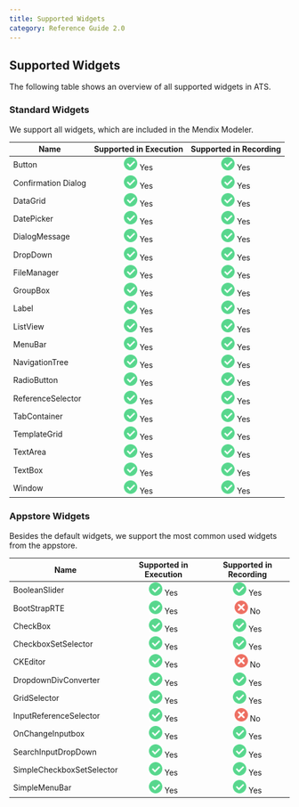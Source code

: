 ```yaml
---
title: Supported Widgets
category: Reference Guide 2.0
---
```


## Supported Widgets
The following table shows an overview of all supported widgets in ATS. 

### Standard Widgets
We support all widgets, which are included in the Mendix Modeler.

| Name | Supported in Execution | Supported in Recording |
| ---- | :--------------------: | :--------------------: |
| Button |![](attachments/supported-widgets/green.png) Yes | ![](attachments/supported-widgets/green.png) Yes |
| Confirmation Dialog | ![](attachments/supported-widgets/green.png) Yes | ![](attachments/supported-widgets/green.png) Yes |
| DataGrid | ![](attachments/supported-widgets/green.png) Yes |  ![](attachments/supported-widgets/green.png) Yes|
| DatePicker | ![](attachments/supported-widgets/green.png) Yes | ![](attachments/supported-widgets/green.png) Yes |
| DialogMessage | ![](attachments/supported-widgets/green.png) Yes | ![](attachments/supported-widgets/green.png) Yes |
| DropDown | ![](attachments/supported-widgets/green.png) Yes | ![](attachments/supported-widgets/green.png) Yes |
| FileManager | ![](attachments/supported-widgets/green.png) Yes | ![](attachments/supported-widgets/green.png) Yes |
| GroupBox | ![](attachments/supported-widgets/green.png) Yes | ![](attachments/supported-widgets/green.png) Yes |
| Label | ![](attachments/supported-widgets/green.png) Yes | ![](attachments/supported-widgets/green.png) Yes|
| ListView | ![](attachments/supported-widgets/green.png) Yes | ![](attachments/supported-widgets/green.png) Yes |
| MenuBar | ![](attachments/supported-widgets/green.png) Yes | ![](attachments/supported-widgets/green.png) Yes |
| NavigationTree | ![](attachments/supported-widgets/green.png) Yes | ![](attachments/supported-widgets/green.png) Yes |
| RadioButton | ![](attachments/supported-widgets/green.png) Yes | ![](attachments/supported-widgets/green.png) Yes | 
| ReferenceSelector | ![](attachments/supported-widgets/green.png) Yes | ![](attachments/supported-widgets/green.png) Yes |
| TabContainer | ![](attachments/supported-widgets/green.png) Yes | ![](attachments/supported-widgets/green.png) Yes |
| TemplateGrid | ![](attachments/supported-widgets/green.png) Yes | ![](attachments/supported-widgets/green.png) Yes |
| TextArea | ![](attachments/supported-widgets/green.png) Yes | ![](attachments/supported-widgets/green.png) Yes |
| TextBox | ![](attachments/supported-widgets/green.png) Yes | ![](attachments/supported-widgets/green.png) Yes |
| Window | ![](attachments/supported-widgets/green.png) Yes | ![](attachments/supported-widgets/green.png) Yes |

### Appstore Widgets
Besides the default widgets, we support the most common used widgets from the appstore.

| Name | Supported in Execution | Supported in Recording |
| ---- | :--------------------: | :--------------------: |
| BooleanSlider |  ![](attachments/supported-widgets/green.png) Yes | ![](attachments/supported-widgets/green.png) Yes|
| BootStrapRTE | ![](attachments/supported-widgets/green.png) Yes | ![](attachments/supported-widgets/red.png) No |
| CheckBox | ![](attachments/supported-widgets/green.png) Yes | ![](attachments/supported-widgets/green.png) Yes |
| CheckboxSetSelector | ![](attachments/supported-widgets/green.png) Yes | ![](attachments/supported-widgets/green.png) Yes |
| CKEditor | ![](attachments/supported-widgets/green.png) Yes | ![](attachments/supported-widgets/red.png) No |
| DropdownDivConverter | ![](attachments/supported-widgets/green.png) Yes | ![](attachments/supported-widgets/green.png) Yes|
| GridSelector | ![](attachments/supported-widgets/green.png) Yes | ![](attachments/supported-widgets/green.png) Yes |
| InputReferenceSelector | ![](attachments/supported-widgets/green.png) Yes | ![](attachments/supported-widgets/red.png) No |
| OnChangeInputbox | ![](attachments/supported-widgets/green.png) Yes | ![](attachments/supported-widgets/green.png) Yes |
| SearchInputDropDown | ![](attachments/supported-widgets/green.png) Yes | ![](attachments/supported-widgets/green.png) Yes |
| SimpleCheckboxSetSelector | ![](attachments/supported-widgets/green.png) Yes | ![](attachments/supported-widgets/green.png) Yes |
| SimpleMenuBar | ![](attachments/supported-widgets/green.png) Yes | ![](attachments/supported-widgets/green.png) Yes |


